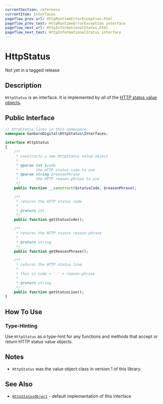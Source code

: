 ```yaml
---
currentSection: reference
currentItem: Interfaces
pageflow_prev_url: HttpRuntimeErrorException.html
pageflow_prev_text: HttpRuntimeErrorException interface
pageflow_next_url: HttpInformationalStatus.html
pageflow_next_text: HttpInformationalStatus interface
---
```


# HttpStatus

<div class="callout warning">
Not yet in a tagged release
</div>

## Description

`HttpStatus` is an interface. It is implemented by all of the [HTTP status value objects](../StatusValues/index.html).

## Public Interface

```php
// HttpStatus lives in this namespace
namespace GanbaroDigital\HttpStatus\Interfaces;

interface HttpStatus
{
    /**
     * constructs a new HttpStatus value object
     *
     * @param int $code
     *        the HTTP status code to use
     * @param string $reasonPhrase
     *        the HTTP reason-phrase to use
     */
    public function __construct($statusCode, $reasonPhrase);

    /**
     * returns the HTTP status code
     *
     * @return int
     */
    public function getStatusCode();

    /**
     * returns the HTTP status reason-phrase
     *
     * @return string
     */
    public function getReasonPhrase();

    /**
     * returns the HTTP status line
     *
     * this is code + ' ' + reason-phrase
     *
     * @return string
     */
    public function getStatusLine();
}
```

## How To Use

### Type-Hinting

Use `HttpStatus` as a type-hint for any functions and methods that accept or return HTTP status value objects.

## Notes

* `HttpStatus` was the value object class in version 1 of this library.

## See Also

* [`HttpStatusObject`](../StatusValues/HttpStatusObject.html) - default implementation of this interface
